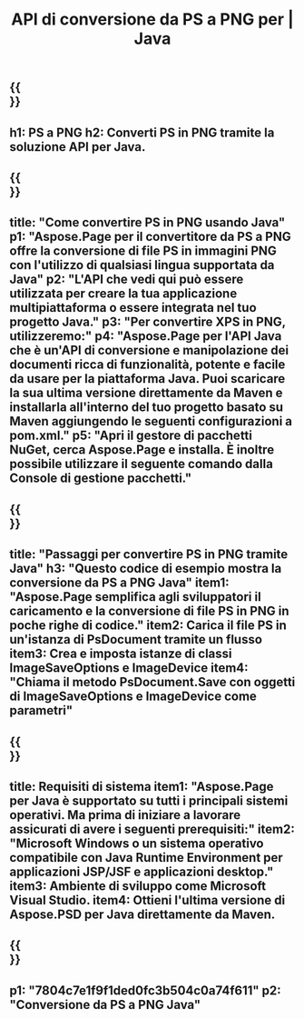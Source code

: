 ﻿---
translation: true
template: /_templates/_conversion-child-java.md
title: API di conversione da PS a PNG per | Java
url: /java/conversion/ps-to-png/
description: Esempio di codice di conversione Java per il formato PS in file PNG. Usa questo codice di esempio per convertire PS in PNG all'interno di qualsiasi applicazione basata su Java Web o Desktop.
informat: PS
outformat: PNG
otherformats: XPS EPS
---

{{<section banner>}}
---
h1: PS a PNG
h2: Converti PS in PNG tramite la soluzione API per Java.
---

{{<section overview>}}
---
title: "Come convertire PS in PNG usando Java"
p1: "Aspose.Page per il convertitore da PS a PNG offre la conversione di file PS in immagini PNG con l'utilizzo di qualsiasi lingua supportata da Java"
p2: "L'API che vedi qui può essere utilizzata per creare la tua applicazione multipiattaforma o essere integrata nel tuo progetto Java."
p3: "Per convertire XPS in PNG, utilizzeremo:"
p4: "Aspose.Page per l'API Java che è un'API di conversione e manipolazione dei documenti ricca di funzionalità, potente e facile da usare per la piattaforma Java. Puoi scaricare la sua ultima versione direttamente da Maven e installarla all'interno del tuo progetto basato su Maven aggiungendo le seguenti configurazioni a pom.xml."
p5: "Apri il gestore di pacchetti NuGet, cerca Aspose.Page e installa. È inoltre possibile utilizzare il seguente comando dalla Console di gestione pacchetti."
---

{{<section feature1>}}
---
title: "Passaggi per convertire PS in PNG tramite Java"
h3: "Questo codice di esempio mostra la conversione da PS a PNG Java"
item1: "Aspose.Page semplifica agli sviluppatori il caricamento e la conversione di file PS in PNG in poche righe di codice."
item2: Carica il file PS in un'istanza di PsDocument tramite un flusso
item3: Crea e imposta istanze di classi ImageSaveOptions e ImageDevice
item4: "Chiama il metodo PsDocument.Save con oggetti di ImageSaveOptions e ImageDevice come parametri"
---

{{<section feature2>}}
---
title: Requisiti di sistema
item1: "Aspose.Page per Java è supportato su tutti i principali sistemi operativi. Ma prima di iniziare a lavorare assicurati di avere i seguenti prerequisiti:"
item2: "Microsoft Windows o un sistema operativo compatibile con Java Runtime Environment per applicazioni JSP/JSF e applicazioni desktop."
item3: Ambiente di sviluppo come Microsoft Visual Studio.
item4: Ottieni l'ultima versione di Aspose.PSD per Java direttamente da Maven.
---

{{<section gist>}}
---
p1: "7804c7e1f9f1ded0fc3b504c0a74f611"
p2: "Conversione da PS a PNG Java"
---
